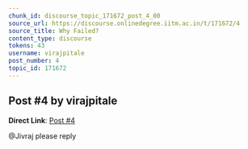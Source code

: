 ```yaml
---
chunk_id: discourse_topic_171672_post_4_00
source_url: https://discourse.onlinedegree.iitm.ac.in/t/171672/4
source_title: Why Failed?
content_type: discourse
tokens: 43
username: virajpitale
post_number: 4
topic_id: 171672
---
```


## Post #4 by virajpitale

**Direct Link**: [Post #4](https://discourse.onlinedegree.iitm.ac.in/t/171672/4)

@Jivraj please reply
